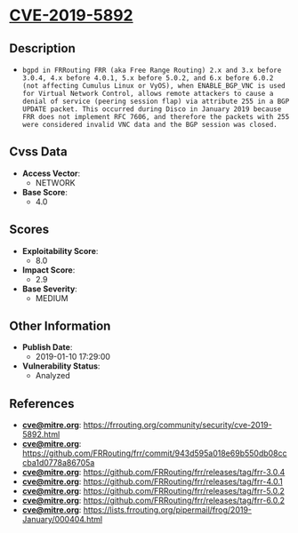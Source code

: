 
# [CVE-2019-5892](https://cve.mitre.org/cgi-bin/cvename.cgi?name=CVE-2019-5892)

## Description

- `bgpd in FRRouting FRR (aka Free Range Routing) 2.x and 3.x before 3.0.4, 4.x before 4.0.1, 5.x before 5.0.2, and 6.x before 6.0.2 (not affecting Cumulus Linux or VyOS), when ENABLE_BGP_VNC is used for Virtual Network Control, allows remote attackers to cause a denial of service (peering session flap) via attribute 255 in a BGP UPDATE packet. This occurred during Disco in January 2019 because FRR does not implement RFC 7606, and therefore the packets with 255 were considered invalid VNC data and the BGP session was closed.`

## Cvss Data

- **Access Vector**:
  - NETWORK
- **Base Score**:
  - 4.0

## Scores

- **Exploitability Score**:
  - 8.0
- **Impact Score**:
  - 2.9
- **Base Severity**:
  - MEDIUM

## Other Information

- **Publish Date**:
  - 2019-01-10 17:29:00
- **Vulnerability Status**:
  - Analyzed

## References

- **cve@mitre.org**: https://frrouting.org/community/security/cve-2019-5892.html
- **cve@mitre.org**: https://github.com/FRRouting/frr/commit/943d595a018e69b550db08cccba1d0778a86705a
- **cve@mitre.org**: https://github.com/FRRouting/frr/releases/tag/frr-3.0.4
- **cve@mitre.org**: https://github.com/FRRouting/frr/releases/tag/frr-4.0.1
- **cve@mitre.org**: https://github.com/FRRouting/frr/releases/tag/frr-5.0.2
- **cve@mitre.org**: https://github.com/FRRouting/frr/releases/tag/frr-6.0.2
- **cve@mitre.org**: https://lists.frrouting.org/pipermail/frog/2019-January/000404.html
